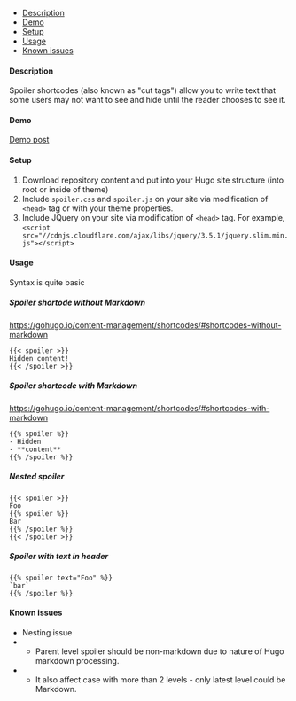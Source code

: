   * [Description](#description)
  * [Demo](#demo)
  * [Setup](#setup)
  * [Usage](#usage)
  * [Known issues](#known-issues)

#### Description

Spoiler shortcodes (also known as "cut tags") allow you to write text that some users may not want to see and hide until the reader chooses to see it.

#### Demo

[Demo post](https://hugo-shortcode-spoiler.zae.bz/posts/spoiler-demo/)

#### Setup

1. Download repository content and put into your Hugo site structure (into root or inside of theme)
1. Include `spoiler.css` and `spoiler.js` on your site via modification of `<head>` tag or with your theme properties.
1. Include JQuery on your site via modification of `<head>` tag. 
For example, `<script src="//cdnjs.cloudflare.com/ajax/libs/jquery/3.5.1/jquery.slim.min.js"></script>`

#### Usage

Syntax is quite basic

##### Spoiler shortode without Markdown
https://gohugo.io/content-management/shortcodes/#shortcodes-without-markdown
```
{{< spoiler >}}
Hidden content!
{{< /spoiler >}}
```

##### Spoiler shortcode with Markdown
https://gohugo.io/content-management/shortcodes/#shortcodes-with-markdown
```
{{% spoiler %}}
- Hidden
- **content**
{{% /spoiler %}}
```
##### Nested spoiler
```
{{< spoiler >}}
Foo
{{% spoiler %}}
Bar
{{% /spoiler %}}
{{< /spoiler >}}
```

##### Spoiler with text in header
```
{{% spoiler text="Foo" %}}
`bar`
{{% /spoiler %}}
```


#### Known issues

* Nesting issue
* * Parent level spoiler should be non-markdown due to nature of Hugo markdown processing.
* * It also affect case with more than 2 levels - only latest level could be Markdown.
